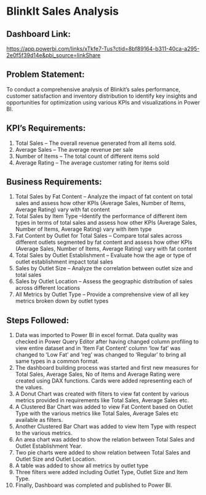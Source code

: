 # BlinkIt Sales Analysis
                                                
## Dashboard Link: 
https://app.powerbi.com/links/xTkfe7-Tus?ctid=8bf89164-b311-40ca-a295-2e0f5f39d14e&pbi_source=linkShare

## Problem Statement: 
To conduct a comprehensive analysis of Blinkit’s sales performance, customer satisfaction and inventory distribution to identify key insights and opportunities for optimization using various KPIs and visualizations in Power BI.

## KPI’s Requirements:
1.	Total Sales – The overall revenue generated from all items sold.
2.	Average Sales – The average revenue per sale
3.	Number of Items – The total count of different items sold
4.	Average Rating – The average customer rating for items sold

## Business Requirements:
1.	Total Sales by Fat Content – Analyze the impact of fat content on total sales and assess how other KPIs (Average Sales, Number of Items, Average Rating) vary with fat content
2.	Total Sales by Item Type –Identify the performance of different item types in terms of total sales and assess how other KPIs (Average Sales, Number of Items, Average Rating) vary with item type
3.	Fat Content by Outlet for Total Sales – Compare total sales across different outlets segmented by fat content and assess how other KPIs (Average Sales, Number of Items, Average Rating) vary with fat content  
4.	Total Sales by Outlet Establishment – Evaluate how the age or type of outlet establishment impact total sales
5.	Sales by Outlet Size – Analyze the correlation between outlet size and total sales
6.	Sales by Outlet Location – Assess the geographic distribution of sales across different locations
7.	All Metrics by Outlet Type – Provide a comprehensive view of all key metrics broken down by outlet types

## Steps Followed:
1.	Data was imported to Power BI in excel format. Data quality was checked in Power Query Editor after having changed column profiling to view entire dataset and in ‘Item Fat Content’ column ‘low fat’ was changed to ‘Low Fat’ and ‘reg’ was changed to ‘Regular’ to bring all same types in a common format.
2.	The dashboard building process was started and first new measures for Total Sales, Average Sales, No of Items and Average Rating were created using DAX functions. Cards were added representing each of the values.
3.	A Donut Chart was created with filters to view fat content by various metrics provided in requirements like Total Sales, Average Sales etc.
4.	A Clustered Bar Chart was added to view Fat Content based on Outlet Type with the various metrics like Total Sales, Average Sales etc available as filters.
5.	Another Clustered Bar Chart was added to view Item Type with respect to the various metrics.
6.	An area chart was added to show the relation between Total Sales and Outlet Establishment Year.
7.	Two pie charts were added to show relation between Total Sales and Outlet Size and Outlet Location.
8.	A table was added to show all metrics by outlet type
9.	Three filters were added including Outlet Type, Outlet Size and Item Type.
10.	Finally, Dashboard was completed and published to Power BI.
    
                            

